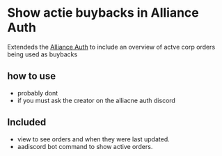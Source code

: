 # Show actie buybacks in Alliance Auth

Extendeds the [Alliance Auth](https://gitlab.com/allianceauth/allianceauth) to include an overview of actve corp orders being used as buybacks

## how to use
 - probably dont
 - if you must ask the creator on the alliacne auth discord

## Included
 - view to see orders and when they were last updated.
 - aadiscord bot command to show active orders.
